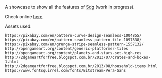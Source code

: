 A showcase to show all the features of [Sdg](https://github.com/RafaelOliveira/Sdg) (work in progress).

Check online [here](http://sudoestegames.com/play/sdg-showcase)

Assets used:
```
https://pixabay.com/en/pattern-curve-design-seamless-1004855/
https://pixabay.com/en/pattern-seamless-pattern-tile-1097338/
https://pixabay.com/en/grunge-stripe-seamless-pattern-1557132/
http://opengameart.org/content/generic-platformer-tiles
http://opengameart.org/content/planets-and-stars-set-high-res
http://2dgameartforfree.blogspot.com.br/2013/07/crates-and-boxes-1.html
http://2dgameartforfree.blogspot.com.br/2013/08/household-items.html
https://www.fontsquirrel.com/fonts/Bitstream-Vera-Sans
```
